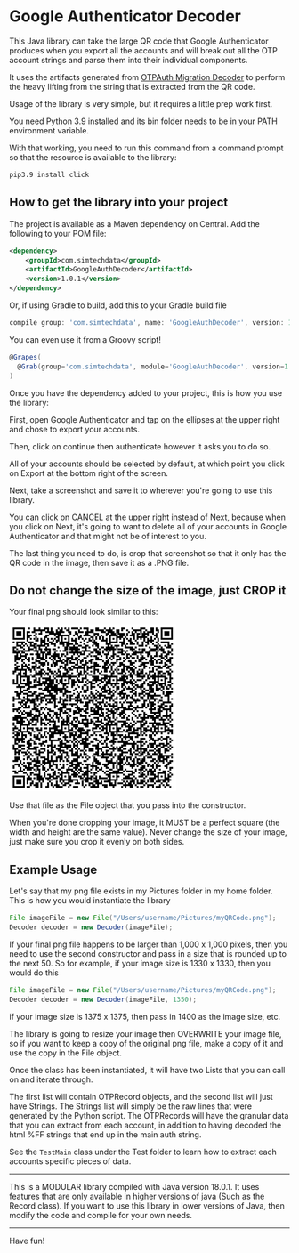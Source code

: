 # Google Authenticator Decoder

This Java library can take the large QR code that Google Authenticator produces when you
export all the accounts and will break out all the OTP account strings and parse them into
their individual components.

It uses the artifacts generated from [OTPAuth Migration Decoder](https://github.com/digitalduke/otpauth-migration-decoder)
to perform the heavy lifting from the string that is extracted from the QR code.

Usage of the library is very simple, but it requires a little prep work first.

You need Python 3.9 installed and its bin folder needs to be in your PATH environment variable.

With that working, you need to run this command from a command prompt so that the resource is
available to the library:

```bash
pip3.9 install click
```

## How to get the library into your project
The project is available as a Maven dependency on Central. Add the following to your POM file:

```xml
<dependency>
    <groupId>com.simtechdata</groupId>
    <artifactId>GoogleAuthDecoder</artifactId>
    <version>1.0.1</version>
</dependency>
```

Or, if using Gradle to build, add this to your Gradle build file

```groovy
compile group: 'com.simtechdata', name: 'GoogleAuthDecoder', version: 1.0.1
```

You can even use it from a Groovy script!

```groovy
@Grapes(
  @Grab(group='com.simtechdata', module='GoogleAuthDecoder', version=1.0.1)
)
```

Once you have the dependency added to your project, this is how you use the library:

First, open Google Authenticator and tap on the ellipses at the upper right and chose to export your accounts.
    			
Then, click on continue then authenticate however it asks you to do so.
    			
All of your accounts should be selected by default, at which point you click on Export at the bottom right of the screen.
    			
Next, take a screenshot and save it to wherever you're going to use this library.
    			
You can click on CANCEL at the upper right instead of Next, because when you click on Next, it's going to want to delete
all of your accounts in Google Authenticator and that might not be of interest to you.
    			
The last thing you need to do, is crop that screenshot so that it only has the QR code in the image, then save it as a .PNG file.

## Do not change the size of the image, just CROP it

Your final png should look similar to this:

![Example PNG](./img/qrcode.png)

Use that file as the File object that you pass into the constructor.

When you're done cropping your image, it MUST be a perfect square (the width and height are the same value). Never 
change the size of your image, just make sure you crop it evenly on both sides.    			 
## Example Usage
Let's say that my png file exists in my Pictures folder in my home folder. This is how you would instantiate the library
```java
File imageFile = new File("/Users/username/Pictures/myQRCode.png");
Decoder decoder = new Decoder(imageFile);
```
If your final png file happens to be larger than 1,000 x 1,000 pixels, then you need to use the second constructor
and pass in a size that is rounded up to the next 50. So for example, if your image size is 1330 x 1330, then you 
would do this
```java
File imageFile = new File("/Users/username/Pictures/myQRCode.png");
Decoder decoder = new Decoder(imageFile, 1350);
```
if your image size is 1375 x 1375, then pass in 1400 as the image size, etc.

The library is going to resize your image then OVERWRITE your image file, so if you want to keep a copy of the original
png file, make a copy of it and use the copy in the File object.

Once the class has been instantiated, it will have two Lists that you can call on and iterate through.

The first list will contain OTPRecord objects, and the second list will just have Strings. The Strings list will
simply be the raw lines that were generated by the Python script. The OTPRecords will have the granular data that 
you can extract from each account, in addition to having decoded the html %FF strings that end up in the main auth string.

See the ```TestMain``` class under the Test folder to learn how to extract each accounts specific pieces of data.

***
This is a MODULAR library compiled with Java version 18.0.1. It uses features that are only available in higher
versions of java (Such as the Record class). If you want to use this library in lower versions of Java, then 
modify the code and compile for your own needs.
***

Have fun!
